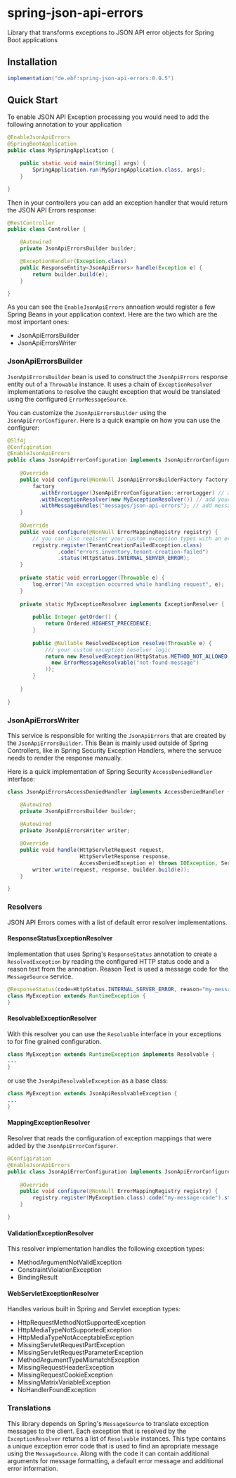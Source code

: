 # spring-json-api-errors
Library that transforms exceptions to JSON API error objects for Spring Boot applications

## Installation

```gradle
implementation("de.ebf:spring-json-api-errors:0.0.5")
```

## Quick Start
To enable JSON API Exception processing you would need to add the following annotation to your application

```java
@EnableJsonApiErrors
@SpringBootApplication
public class MySpringApplication {

    public static void main(String[] args) {
        SpringApplication.run(MySpringApplication.class, args);
    }

}
```

Then in your controllers you can add an exception handler that would return the JSON API Errors response:

```java
@RestController
public class Controller {

    @Autowired
    private JsonApiErrorsBuilder builder;

    @ExceptionHandler(Exception.class)
    public ResponseEntity<JsonApiErrors> handle(Exception e) {
        return builder.build(e);
    }

}
```

As you can see the `EnableJsonApiErrors` annoation would register a few Spring Beans in your application context. Here are the two which are the most important ones:

 - JsonApiErrorsBuilder
 - JsonApiErrorsWriter
 
### JsonApiErrorsBuilder
`JsonApiErrorsBuilder` bean is used to construct the `JsonApiErrors` response entity out of a `Throwable` instance.
It uses a chain of `ExceptionResolver` implementations to resolve the caught exception that would be translated using the
configured `ErrorMessageSource`.

You can customize the `JsonApiErrorsBuilder` using the `JsonApiErrorConfigurer`. Here is a quick example on how you can use the configurer:

```java
@Slf4j
@Configiration
@EnableJsonApiErrors
public class JsonApiErrorConfiguration implements JsonApiErrorConfigurer {
    
    @Override
    public void configure(@NonNull JsonApiErrorsBuilderFactory factory) {
        factory
          .withErrorLogger(JsonApiErrorConfiguration::errorLogger) // add your custom error logger
          .withExceptionResolver(new MyExceptionResolver()) // add your custom exception resolver
          .withMessageBundles("messages/json-api-errors"); // add message bundle locations that would be used for translations
    }
    
    @Override
    public void configure(@NonNull ErrorMappingRegistry registry) {
        // you can also register your custom exception types with an error and status code
        registry.register(TenantCreationFailedException.class)
                .code("errors.inventory.tenant-creation-failed")
                .status(HttpStatus.INTERNAL_SERVER_ERROR);
    }
    
    private static void errorLogger(Throwable e) {
        log.error("An exception occurred while handling request", e);
    }
    
    private static MyExceptionResolver implements ExceptionResolver {
    
        public Integer getOrder() {
            return Ordered.HIGHEST_PRECEDENCE;
        }
        
        public @Nullable ResolvedException resolve(Throwable e) {
            /// your custom exception resolver logic
            return new ResolvedException(HttpStatus.METHOD_NOT_ALLOWED, HttpHeaders.EMPTY, List.of(
              new ErrorMessageResolvable("not-found-message")
            ));
        }
    
    }
    
}
```
 
### JsonApiErrorsWriter

This service is responsible for writing the `JsonApiErrors` that are created by the `JsonApiErrorsBuilder`. This Bean is mainly used outside of Spring Controllers, like in Spring Security Exception Handlers, where the servuce needs to render the response manually.

Here is a quick implementation of Spring Security `AccessDeniedHandler` interface:

```java
class JsonApiErrorsAccessDeniedHandler implements AccessDeniedHandler {

    @Autowired
    private JsonApiErrorsBuilder builder;
    
    @Autowired
    private JsonApiErrorsWriter writer;

    @Override
    public void handle(HttpServletRequest request,
                       HttpServletResponse response,
                       AccessDeniedException e) throws IOException, ServletException {
        writer.write(request, response, builder.build(e));
    }

}
```

### Resolvers

JSON API Errors comes with a list of default error resolver implementations.

#### ResponseStatusExceptionResolver

Implementation that uses Spring's `ResponseStatus` annotation to create a `ResolvedException` by reading the configured HTTP status code and a reason text from the annoation. Reason Text is used a message code for the `MessageSource` service.

```java
@ResponseStatus(code=HttpStatus.INTERNAL_SERVER_ERROR, reason="my-message-code")
class MyException extends RuntimeException {
}
```

#### ResolvableExceptionResolver

With this resolver you can use the `Resolvable` interface in your exceptions to for fine grained configuration.

```java
class MyException extends RuntimeException implements Resolvable {
...
}
```
or use the `JsonApiResolvableException` as a base class:
```java
class MyException extends JsonApiResolvableException {
...
}
```

#### MappingExceptionResolver

Resolver that reads the configuration of exception mappings that were added by the `JsonApiErrorConfigurer`.

```java
@Configiration
@EnableJsonApiErrors
public class JsonApiErrorConfiguration implements JsonApiErrorConfigurer {   
    
    @Override
    public void configure(@NonNull ErrorMappingRegistry registry) {
        registry.register(MyException.class).code("my-message-code").status(HttpStatus.INTERNAL_SERVER_ERROR);
    }

}
```

#### ValidationExceptionResolver

This resolver implementation handles the following exception types:

 - MethodArgumentNotValidException
 - ConstraintViolationException
 - BindingResult

#### WebServletExceptionResolver

Handles various built in Spring and Servlet exception types:

 - HttpRequestMethodNotSupportedException
 - HttpMediaTypeNotSupportedException
 - HttpMediaTypeNotAcceptableException
 - MissingServletRequestPartException
 - MissingServletRequestParameterException
 - MethodArgumentTypeMismatchException
 - MissingRequestHeaderException
 - MissingRequestCookieException
 - MissingMatrixVariableException
 - NoHandlerFoundException

### Translations
This library depends on Spring's `MessageSource` to translate exception messages to the client. Each exception that is resolved by the `ExceptionResolver` returns a list of `Resolvable` instances. This type contains a unique exception error code that is used to find an apropriate message using the `MessageSource`. Along with the code it can contain additional arguments for message formatting, a default error message and additional error information.



